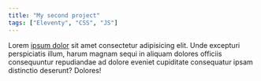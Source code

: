 ```yaml
---
title: "My second project"
tags: ["Eleventy", "CSS", "JS"]
---
```


Lorem [ipsum dolor](https://www.webstoemp.com) sit amet consectetur adipisicing elit. Unde excepturi perspiciatis illum, harum magnam sequi in aliquam dolores officiis consequuntur repudiandae ad dolore eveniet cupiditate consequatur ipsam distinctio deserunt? Dolores!
